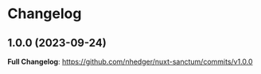 # Changelog

## 1.0.0 (2023-09-24)

**Full Changelog**: https://github.com/nhedger/nuxt-sanctum/commits/v1.0.0
